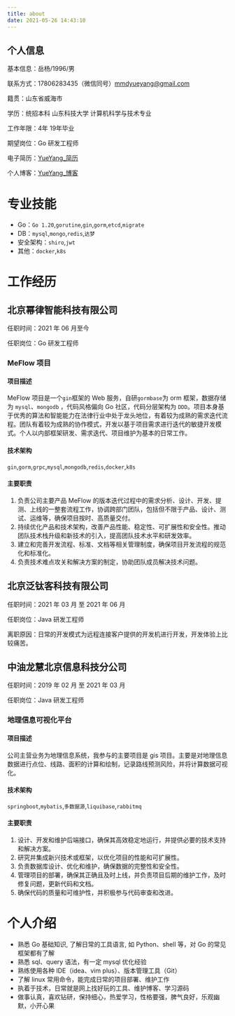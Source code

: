 ```yaml
---
title: about
date: 2021-05-26 14:43:10
---
```


## 个人信息

基本信息：岳杨/1996/男

联系方式：17806283435（微信同号）mmdyueyang@gmail.com

籍贯：山东省威海市

学历：统招本科 山东科技大学 计算机科学与技术专业

工作年限：4年 19年毕业

期望岗位：Go 研发工程师

电子简历：[YueYang_简历](https://yuey4n9.github.io/about/index)

个人博客：[YueYang_博客](https://yuey4n9.github.io/)

# 专业技能

- Go：`Go 1.20`,`gorutine`,`gin`,`gorm`,`etcd`,`migrate`
- DB：`mysql`,`mongo`,`redis`,`达梦`
- 安全架构：`shiro`,`jwt`
- 其他：`docker`,`k8s`

# 工作经历

## 北京幂律智能科技有限公司

任职时间：2021 年 06 月至今

任职岗位：Go 研发工程师

### MeFlow 项目

#### 项目描述

MeFlow 项目是一个`gin`框架的 Web 服务，自研`gormbase`为 orm 框架，数据存储为 `mysql`、`mongodb` ，代码风格偏向 Go 社区，代码分层架构为 `DDD`。项目本身基于优秀的算法和智能能力在法律行业中处于龙头地位，有着较为成熟的需求迭代流程。团队有着较为成熟的协作模式，开发以基于项目需求进行迭代的敏捷开发模式。个人以内部框架研发、需求迭代、项目维护为基本的日常工作。

#### 技术架构

`gin`,`gorm`,`grpc`,`mysql`,`mongodb`,`redis`,`docker`,`k8s`

#### 主要职责

1. 负责公司主要产品 MeFlow 的版本迭代过程中的需求分析、设计、开发、提测、上线的一整套流程工作，协调跨部门团队，包括但不限于产品、设计、测试、运维等，确保项目按时、高质量交付。
2. 持续优化产品和技术架构，改善产品性能、稳定性、可扩展性和安全性。推动团队技术栈升级和新技术的引入，提高团队技术水平和研发效率。
3. 建立和完善开发流程、标准、文档等相关管理制度，确保项目开发流程的规范化和标准化。
4. 负责技术难点攻关和解决方案的制定，协助团队成员解决技术问题。

## 北京泛钛客科技有限公司

任职时间：2021 年 03 月 至 2021 年 06 月

任职岗位：Java 研发工程师

离职原因：日常的开发模式为远程连接客户提供的开发机进行开发，开发体验上比较痛苦。


## 中油龙慧北京信息科技分公司

任职时间：2019 年 02 月 至 2021 年 03 月

任职岗位：Java 研发工程师

### 地理信息可视化平台

#### 项目描述

公司主营业务为地理信息系统，我参与的主要项目是 gis 项目。主要是对地理信息数据进行点位、线路、面积的计算和绘制，记录路线预测风险，并将计算数据可视化。

#### 技术架构

`springboot`,`mybatis`,`多数据源`,`liquibase`,`rabbitmq`

#### 主要职责

1. 设计、开发和维护后端接口，确保其高效稳定地运行，并提供必要的技术支持和解决方案。
2. 研究并集成新兴技术或框架，以优化项目的性能和可扩展性。
3. 负责数据库设计、优化和维护，确保数据的完整性和安全性。
4. 管理项目的部署，确保其正确且及时上线，并负责项目后期的维护工作，及时修复问题，更新代码和文档。
5. 确保代码的质量和可维护性，并积极参与代码审查和改进。

# 个人介绍

- 熟悉 Go 基础知识, 了解日常的工具语言, 如 Python、shell 等，对 Go 的常见框架都有了解
- 熟悉 sql、query 语法，有一定 mysql 优化经验
- 熟练使用各种 IDE（idea、vim plus）、版本管理工具（Git）
- 了解 linux 常用命令，能完成日常的项目部署、维护工作
- 执着于技术，日常就是网上找好玩的工具、维护博客、学习源码
- 做事认真，喜欢钻研，保持细心，热爱学习，性格要强，脾气良好，乐观幽默，小开心果
